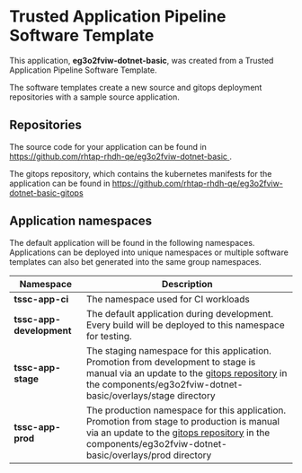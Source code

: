# Trusted Application Pipeline Software Template

This application, **eg3o2fviw-dotnet-basic**, was created from a Trusted Application Pipeline Software Template.

The software templates create a new source and gitops deployment repositories with a sample source application. 

## Repositories

The source code for your application can be found in [https://github.com/rhtap-rhdh-qe/eg3o2fviw-dotnet-basic ](https://github.com/rhtap-rhdh-qe/eg3o2fviw-dotnet-basic ).
 
The gitops repository, which contains the kubernetes manifests for the application can be found in 
[https://github.com/rhtap-rhdh-qe/eg3o2fviw-dotnet-basic-gitops ](https://github.com/rhtap-rhdh-qe/eg3o2fviw-dotnet-basic-gitops ) 

## Application namespaces 

The default application will be found in the following namespaces. Applications can be deployed into unique namespaces or multiple software templates can also bet generated into the same group namespaces.  

|  Namespace   |  Description   |  
| -------- | -------- |
| **tssc-app-ci** | The namespace used for CI workloads |
| **tssc-app-development** | The default application during development. Every build will be deployed to this namespace for testing. |
| **tssc-app-stage** | The staging namespace for this application. Promotion from development to stage is manual via an update to the [gitops repository](https://github.com/rhtap-rhdh-qe/eg3o2fviw-dotnet-basic-gitops ) in the components/eg3o2fviw-dotnet-basic/overlays/stage directory |
| **tssc-app-prod** | The production namespace for this application. Promotion from stage to production is manual via an update to the [gitops repository](https://github.com/rhtap-rhdh-qe/eg3o2fviw-dotnet-basic-gitops ) in the components/eg3o2fviw-dotnet-basic/overlays/prod directory |